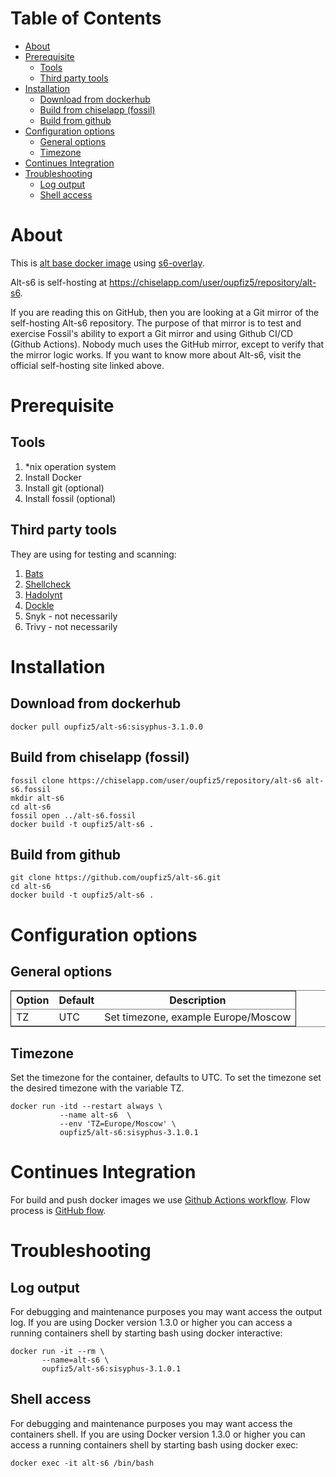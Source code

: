 # Table of Contents

-   [About](#about)
-   [Prerequisite](#prerequisite)
    -   [Tools](#tools)
    -   [Third party tools](#third-party-tools)
-   [Installation](#installation)
    -   [Download from dockerhub](#download-from-dockerhub)
    -   [Build from chiselapp (fossil)](#build-from-chiselapp--fossil-)
    -   [Build from github](#build-from-github)
-   [Configuration options](#configuration-options)
    -   [General options](#general-options)
    -   [Timezone](#timezone)
-   [Continues Integration](#continues-integration)
-   [Troubleshooting](#troubleshooting)
    -   [Log output](#log-output)
    -   [Shell access](#shell-access)



<a id="about"></a>

# About

This is [alt base docker image](https://hub.docker.com/_/alt) using [s6-overlay](https://github.com/just-containers/s6-overlay).

Alt-s6 is self-hosting at <https://chiselapp.com/user/oupfiz5/repository/alt-s6>.

If you are reading this on GitHub, then you are looking at a Git mirror of the self-hosting Alt-s6 repository.  The purpose of that mirror is to test and exercise Fossil's ability to export a Git mirror and using Github CI/CD  (Github Actions). Nobody much uses the GitHub mirror, except to verify that the mirror logic works. If you want to know more about Alt-s6, visit the official self-hosting site linked above.


<a id="prerequisite"></a>

# Prerequisite


<a id="tools"></a>

## Tools

1.  \*nix operation system
2.  Install Docker
3.  Install git (optional)
4.  Install fossil (optional)


<a id="third-party-tools"></a>

## Third party tools

They are using for testing and scanning:

1.  [Bats](https://github.com/bats-core)
2.  [Shellcheck](https://www.shellcheck.net/)
3.  [Hadolynt](https://github.com/hadolint/hadolint)
4.  [Dockle](https://github.com/goodwithtech/dockle)
5.  Snyk - not necessarily
6.  Trivy - not necessarily


<a id="installation"></a>

# Installation


<a id="download-from-dockerhub"></a>

## Download from dockerhub

    docker pull oupfiz5/alt-s6:sisyphus-3.1.0.0


<a id="build-from-chiselapp--fossil-"></a>

## Build from chiselapp (fossil)

    fossil clone https://chiselapp.com/user/oupfiz5/repository/alt-s6 alt-s6.fossil
    mkdir alt-s6
    cd alt-s6
    fossil open ../alt-s6.fossil
    docker build -t oupfiz5/alt-s6 .


<a id="build-from-github"></a>

## Build from github

    git clone https://github.com/oupfiz5/alt-s6.git
    cd alt-s6
    docker build -t oupfiz5/alt-s6 .


<a id="configuration-options"></a>

# Configuration options


<a id="general-options"></a>

## General options

<table border="2" cellspacing="0" cellpadding="6" rules="groups" frame="hsides">


<colgroup>
<col  class="org-left" />

<col  class="org-left" />

<col  class="org-left" />
</colgroup>
<thead>
<tr>
<th scope="col" class="org-left">Option</th>
<th scope="col" class="org-left">Default</th>
<th scope="col" class="org-left">Description</th>
</tr>
</thead>

<tbody>
<tr>
<td class="org-left">TZ</td>
<td class="org-left">UTC</td>
<td class="org-left">Set timezone, example Europe/Moscow</td>
</tr>
</tbody>
</table>


<a id="timezone"></a>

## Timezone

Set the timezone for the container, defaults to UTC. To set the timezone set the desired timezone with the variable TZ.

    docker run -itd --restart always \
               --name alt-s6  \
               --env 'TZ=Europe/Moscow' \
               oupfiz5/alt-s6:sisyphus-3.1.0.1


<a id="continues-integration"></a>

# Continues Integration

For  build and push docker images we use  [Github Actions workflow](https://github.com/oupfiz5/ubuntu-s6/blob/master/.github/workflows/on-push.yaml). Flow process is [GitHub flow](https://guides.github.com/introduction/flow/).


<a id="troubleshooting"></a>

# Troubleshooting


<a id="log-output"></a>

## Log output

For debugging and maintenance purposes you may want access the output log. If you are using Docker version 1.3.0 or higher you can access a running containers shell by starting bash using docker interactive:

    docker run -it --rm \
           --name=alt-s6 \
           oupfiz5/alt-s6:sisyphus-3.1.0.1


<a id="shell-access"></a>

## Shell access

For debugging and maintenance purposes you may want access the containers shell. If you are using Docker version 1.3.0 or higher you can access a running containers shell by starting bash using docker exec:

    docker exec -it alt-s6 /bin/bash
